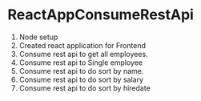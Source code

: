 # ReactAppConsumeRestApi
1. Node setup
2. Created react application for Frontend
3. Consume rest api to get all employees.
4. Consume rest api to Single employee
5. Consume rest api to do sort by name.
6. Consume rest api to do sort by salary
7. Consume rest api to do sort by hiredate
